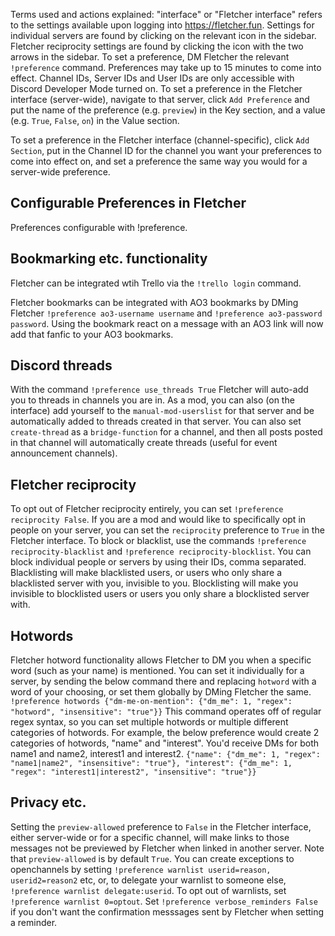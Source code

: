 Terms used and actions explained:
"interface" or "Fletcher interface" refers to the settings available upon logging into https://fletcher.fun.
Settings for individual servers are found by clicking on the relevant icon in the sidebar.
Fletcher reciprocity settings are found by clicking the icon with the two arrows in the sidebar.
To set a preference, DM Fletcher the relevant `!preference` command.
Preferences may take up to 15 minutes to come into effect.
Channel IDs, Server IDs and User IDs are only accessible with Discord Developer Mode turned on.
To set a preference in the Fletcher interface (server-wide), navigate to that server, click `Add Preference` and put the name of the preference (e.g. `preview`) in the Key section, and a value (e.g. `True`, `False`, `on`) in the Value section.

To set a preference in the Fletcher interface (channel-specific), click `Add Section`, put in the Channel ID for the channel you want your preferences to come into effect on, and set a preference the same way you would for a server-wide preference.

## Configurable Preferences in Fletcher
  Preferences configurable with !preference.

## Bookmarking etc. functionality
  Fletcher can be integrated wtih Trello via the `!trello login` command.

  Fletcher bookmarks can be integrated with AO3 bookmarks by DMing Fletcher `!preference ao3-username username` and `!preference ao3-password password`. Using the bookmark react on a message with an AO3 link will now add that fanfic to your AO3 bookmarks.

## Discord threads
  With the command `!preference use_threads True` Fletcher will auto-add you to threads in channels you are in. As a mod, you can also (on the interface) add yourself to the `manual-mod-userslist` for that server and be automatically added to threads created in that server. You can also set `create-thread` as a `bridge-function` for a channel, and then all posts posted in that channel will automatically create threads (useful for event announcement channels).

## Fletcher reciprocity
  To opt out of Fletcher reciprocity entirely, you can set `!preference reciprocity False`. If you are a mod and would like to specifically opt in people on your server, you can set the `reciprocity` preference to `True` in the Fletcher interface. To block or blacklist, use the commands `!preference reciprocity-blacklist` and `!preference reciprocity-blocklist`. You can block individual people or servers by using their IDs, comma separated. Blacklisting will make blacklisted users, or users who only share a blacklisted server with you, invisible to you. Blocklisting will make you invisible to blocklisted users or users you only share a blocklisted server with.

## Hotwords
  Fletcher hotword functionality allows Fletcher to DM you when a specific word (such as your name) is mentioned. You can set it individually for a server, by sending the below command there and replacing `hotword` with a word of your choosing, or set them globally by DMing Fletcher the same.
```!preference hotwords {"dm-me-on-mention": {"dm_me": 1, "regex": "hotword", "insensitive": "true"}}```
This command operates off of regular regex syntax, so you can set multiple hotwords or multiple different categories of hotwords. For example, the below preference would create 2 categories of hotwords, "name" and "interest". You'd receive DMs for both name1 and name2, interest1 and interest2. 
```{"name": {"dm_me": 1, "regex": "name1|name2", "insensitive": "true"}, "interest": {"dm_me": 1, "regex": "interest1|interest2", "insensitive": "true"}}```

## Privacy etc.
  Setting the `preview-allowed` preference to `False` in the Fletcher interface, either server-wide or for a specific channel, will make links to those messages not be previewed by Fletcher when linked in another server. Note that `preview-allowed` is by default `True`.
You can create exceptions to openchannels by setting `!preference warnlist userid=reason, userid2=reason2` etc, or, to delegate your warnlist to someone else, `!preference
warnlist delegate:userid`. To opt out of warnlists, set `!preference warnlist 0=optout`.
Set `!preference verbose_reminders False` if you don't want the confirmation messsages sent by Fletcher when setting a reminder.
